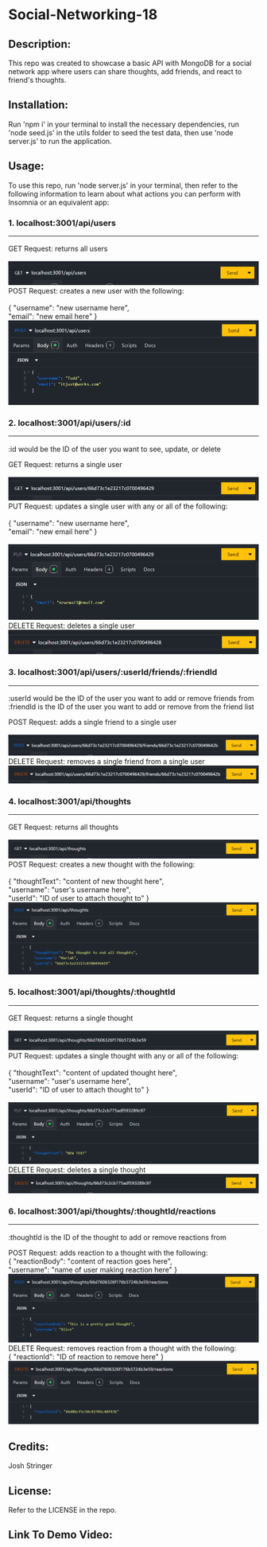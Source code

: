 # Social-Networking-18

## Description:

This repo was created to showcase a basic API with MongoDB for a social network app where users can share thoughts, add friends, and react to friend's thoughts.

## Installation:

Run 'npm i' in your terminal to install the necessary dependencies, run 'node seed.js' in the utils folder to seed the test data, then use 'node server.js' to run the application.

## Usage:

To use this repo, run 'node server.js' in your terminal, then refer to the following information to learn about what actions you can perform with Insomnia or an equivalent app:

### 1. localhost:3001/api/users<hr>

GET Request: returns all users<br><br>
![userGetAll](image.png)
POST Request: creates a new user with the following:<br><br>
{ "username": "new username here",<br> "email": "new email here" }
![userPost](image-2.png)

### 2. localhost:3001/api/users/:id<hr>

:id would be the ID of the user you want to see, update, or delete

GET Request: returns a single user<br><br>
![userGetOne](image-1.png)
PUT Request: updates a single user with any or all of the following:<br><br>
{ "username": "new username here",<br> "email": "new email here" }<br><br>
![userPut](image-3.png)
DELETE Request: deletes a single user
![userDelete](image-4.png)

### 3. localhost:3001/api/users/:userId/friends/:friendId<hr>

:userId would be the ID of the user you want to add or remove friends from<br>
:friendId is the ID of the user you want to add or remove from the friend list

POST Request: adds a single friend to a single user<br><br>
![userFriendAdd](image-5.png)
DELETE Request: removes a single friend from a single user
![userFriendDelete](image-6.png)

### 4. localhost:3001/api/thoughts<hr>

GET Request: returns all thoughts<br><br>
![thoughtGetAll](image-7.png)
POST Request: creates a new thought with the following:<br><br>
{ "thoughtText": "content of new thought here",<br> "username": "user's username here",<br> "userId": "ID of user to attach thought to" }
![thoughtPOST](image-8.png)

### 5. localhost:3001/api/thoughts/:thoughtId<hr>

GET Request: returns a single thought<br><br>
![thoughtGetOne](image-9.png)
PUT Request: updates a single thought with any or all of the following:<br><br>
{ "thoughtText": "content of updated thought here",<br> "username": "user's username here",<br> "userId": "ID of user to attach thought to" }<br><br>
![thoughtPUT](image-10.png)
DELETE Request: deletes a single thought
![thoughtDELETE](image-11.png)

### 6. localhost:3001/api/thoughts/:thoughtId/reactions<hr>

:thoughtId is the ID of the thought to add or remove reactions from

POST Request: adds reaction to a thought with the following:<br>
{ "reactionBody": "content of reaction goes here",<br>
"username": "name of user making reaction here" }<br>
![reactionPOST](image-12.png)<br>
DELETE Request: removes reaction from a thought with the following:<br>
{ "reactionId": "ID of reaction to remove here" }<br>
![reactionDELETE](image-13.png)

## Credits:

Josh Stringer

## License:

Refer to the LICENSE in the repo.

## Link To Demo Video:
